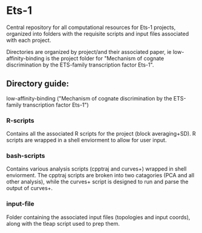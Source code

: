 # Ets-1
Central repository for all computational resources for Ets-1 projects, organized into folders with the requisite scripts and input files associated with each project. 


Directories are organized by project/and their associated paper, ie low-affinity-binding is the project folder for "Mechanism of cognate discrimination by the ETS-family transcription factor Ets-1".


## Directory guide:

low-affinity-binding ("Mechanism of cognate discrimination by the ETS-family transcription factor Ets-1")
  
  ### R-scripts 

  Contains all the associated R scripts for the project (block averaging+SD). R scripts are wrapped in a shell enviorment to allow for user input.
  
  
### bash-scripts
 
  Contains various analysis scripts (cpptraj and curves+) wrapped in shell enviorment. The cpptraj scripts are broken into two catagories (PCA and all other analysis), while the curves+ script is designed to run and parse the output of curves+.


### input-file

  Folder containing the associated input files (topologies and input coords), along with the tleap script used to prep them.
